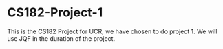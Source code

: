 # CS182-Project-1
This is the CS182 Project for UCR, we have chosen to do project 1. We will use JQF in the duration of the project.
